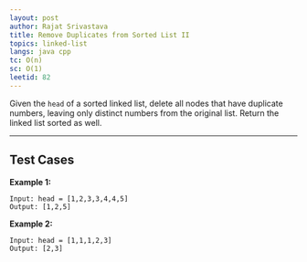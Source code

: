 ```yaml
---
layout: post
author: Rajat Srivastava
title: Remove Duplicates from Sorted List II
topics: linked-list
langs: java cpp
tc: O(n)
sc: O(1)
leetid: 82
---
```


Given the `head` of a sorted linked list, delete all nodes that have duplicate numbers, 
leaving only distinct numbers from the original list. Return the linked list sorted as well.

---

## Test Cases

**Example 1:** 
```
Input: head = [1,2,3,3,4,4,5]
Output: [1,2,5]
```

**Example 2:** 
```
Input: head = [1,1,1,2,3]
Output: [2,3]
```